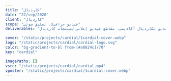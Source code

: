 ```yaml
---
title: "كارديال"
date: "22/sep/2020"
client: "كارديال"
scope: "فيديو جرافيك، تعليق صوتي"
deliverables: "مقاطع فيديو لكارديال أكاديمي، مقاطع فيديو إعلاني لمنتجات كارديال"

cover: "/static/projects/cardial/1cardial-cover.webp"
logo: "/static/projects/cardial/cardial-logo.svg"
color: "bg-gradient-to-bl from-[#a8824c]/70"
key: "cardial"

imagePaths: []
vsrc: "/static/projects/cardial/cardial.mp4"
vposter: "/static/projects/cardial/1cardial-cover.webp"
---
```

